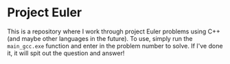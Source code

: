 # Project Euler

This is a repository where I work through project Euler problems using C++ (and maybe other languages in the future). To use, simply run the `main_gcc.exe` function and enter in the problem number to solve. If I've done it, it will spit out the question and answer!
 

